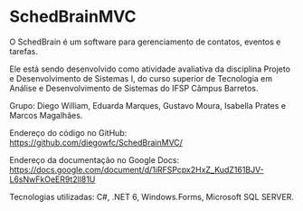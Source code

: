 # SchedBrainMVC

O SchedBrain é um software para gerenciamento de contatos, eventos e tarefas.

Ele está sendo desenvolvido como atividade avaliativa da disciplina Projeto e Desenvolvimento de Sistemas I, do curso superior de Tecnologia em Análise e Desenvolvimento de Sistemas do IFSP Câmpus Barretos.

Grupo: Diego William, Eduarda Marques, Gustavo Moura, Isabella Prates e Marcos Magalhães.

Endereço do código no GitHub: https://github.com/diegowfc/SchedBrainMVC/

Endereço da documentação no Google Docs: https://docs.google.com/document/d/1iRFSPcpx2HxZ_KudZ161BJV-L6sNwFkOeER9t2ll81U

Tecnologias utilizadas: C#, .NET 6, Windows.Forms, Microsoft SQL SERVER.
